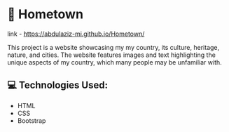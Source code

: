 # 🏡 Hometown

link - https://abdulaziz-mi.github.io/Hometown/

This project is a website showcasing my my country, its culture, heritage, nature, and cities. The website features images and text highlighting the unique aspects of my country, which many people may be unfamiliar with.


## 💻 Technologies Used:
- HTML
- CSS
- Bootstrap
